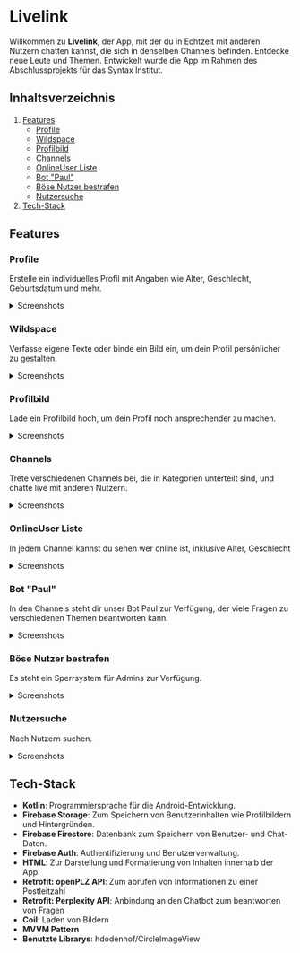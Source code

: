 # Livelink

Willkommen zu **Livelink**, der App, mit der du in Echtzeit mit anderen Nutzern chatten kannst, die sich in denselben Channels befinden. Entdecke neue Leute und Themen.
Entwickelt wurde die App im Rahmen des Abschlussprojekts für das Syntax Institut.

## Inhaltsverzeichnis

1. [Features](#features)
    - [Profile](#profile)
    - [Wildspace](#wildspace)
    - [Profilbild](#profilbild)
    - [Channels](#channels)
    - [OnlineUser Liste](#onlineuser-liste)
    - [Bot "Paul"](#bot-paul)
    - [Böse Nutzer bestrafen](#böse-nutzer-bestrafen)
    - [Nutzersuche](#nutzersuche)
2. [Tech-Stack](#tech-stack)

## Features

### Profile
Erstelle ein individuelles Profil mit Angaben wie Alter, Geschlecht, Geburtsdatum und mehr.
<details>
<summary>Screenshots</summary>
<img src="/profil1.png" alt="Profile Screenshot" width="300">
</details>
  
### Wildspace
Verfasse eigene Texte oder binde ein Bild ein, um dein Profil persönlicher zu gestalten.
<details>
<summary>Screenshots</summary>
<img src="/wildspace.png" alt="Wildspace Screenshot" width="300">
</details>

### Profilbild
Lade ein Profilbild hoch, um dein Profil noch ansprechender zu machen.
<details>
<summary>Screenshots</summary>
<img src="/foto_upload.png" alt="Profile Picture Screenshot" width="300">
</details>

### Channels
Trete verschiedenen Channels bei, die in Kategorien unterteilt sind, und chatte live mit anderen Nutzern.
<details>
<summary>Screenshots</summary>
<img src="/channels.png" alt="Channels Screenshot" width="300">
</details>

### OnlineUser Liste
In jedem Channel kannst du sehen wer online ist, inklusive Alter, Geschlecht
<details>
<summary>Screenshots</summary>
<img src="/onlineuser.png" alt="Channels Screenshot" width="300">
</details>

### Bot "Paul"
In den Channels steht dir unser Bot Paul zur Verfügung, der viele Fragen zu verschiedenen Themen beantworten kann.
<details>
<summary>Screenshots</summary>
<img src="/bot.png" alt="Bot Paul Screenshot" width="300">
</details>

### Böse Nutzer bestrafen
Es steht ein Sperrsystem für Admins zur Verfügung.
<details>
<summary>Screenshots</summary>
<img src="/sperrung1.png" alt="Nutzersperre aus Sicht eines Admins" width="300">
<img src="/sperrung2.png" alt="Nutzersperre aus Sicht eines Users" width="300">
</details>

### Nutzersuche
Nach Nutzern suchen.
<details>
<summary>Screenshots</summary>
<img src="/nutzersuche.png" alt="Nutzersuche Screenshot" width="300">
</details>

## Tech-Stack

- **Kotlin**: Programmiersprache für die Android-Entwicklung.
- **Firebase Storage**: Zum Speichern von Benutzerinhalten wie Profilbildern und Hintergründen.
- **Firebase Firestore**: Datenbank zum Speichern von Benutzer- und Chat-Daten.
- **Firebase Auth**: Authentifizierung und Benutzerverwaltung.
- **HTML**: Zur Darstellung und Formatierung von Inhalten innerhalb der App.
- **Retrofit: openPLZ API**: Zum abrufen von Informationen zu einer Postleitzahl
- **Retrofit: Perplexity API**: Anbindung an den Chatbot zum beantworten von Fragen
- **Coil**: Laden von Bildern
- **MVVM Pattern**
- **Benutzte Librarys**: hdodenhof/CircleImageView
